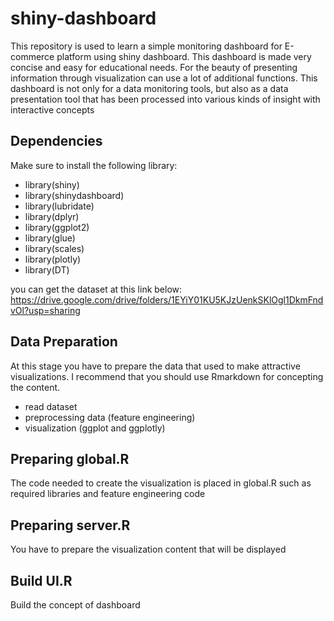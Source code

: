 # shiny-dashboard

This repository is used to learn a simple monitoring dashboard for E-commerce platform using shiny dashboard. This dashboard is made very concise and easy for educational needs. For the beauty of presenting information through visualization can use a lot of additional functions. This dashboard is not only for a data monitoring tools, but also as a data presentation tool that has been processed into various kinds of insight with interactive concepts

## Dependencies

Make sure to install the following library:

- library(shiny)
- library(shinydashboard)
- library(lubridate)
- library(dplyr)
- library(ggplot2)
- library(glue)
- library(scales)
- library(plotly)
- library(DT)

you can get the dataset at this link below:
https://drive.google.com/drive/folders/1EYiY01KU5KJzUenkSKlOgl1DkmFndvOl?usp=sharing

## Data Preparation

At this stage you have to prepare the data that used to make attractive visualizations. I recommend that you should use Rmarkdown for concepting the content.

- read dataset
- preprocessing data (feature engineering)
- visualization (ggplot and ggplotly)

## Preparing global.R

The code needed to create the visualization is placed in global.R such as required libraries and feature engineering code

## Preparing server.R

You have to prepare the visualization content that will be displayed

## Build UI.R

Build the concept of dashboard
